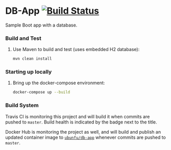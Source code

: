 # DB-App [![Build Status](https://travis-ci.com/Ubunfu/db-app.svg?branch=master)](https://travis-ci.com/Ubunfu/db-app)
Sample Boot app with a database.

### Build and Test
1. Use Maven to build and test (uses embedded H2 database):
    ```bash
   mvn clean install 
   ```

### Starting up locally
1. Bring up the docker-compose environment:
    ```bash
    docker-compose up --build
    ```
   
### Build System
Travis CI is monitoring this project and will build it when commits are pushed to `master`.  Build health is indicated
by the badge next to the title.

Docker Hub is monitoring the project as well, and will build and publish an updated container image to 
[`ubunfu/db-app`](https://hub.docker.com/repository/docker/ubunfu/db-app) whenever commits are pushed to `master`.